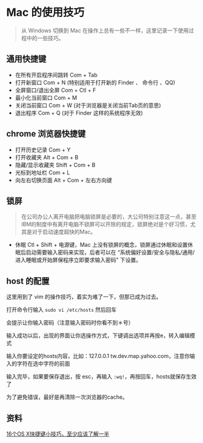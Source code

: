 # Mac 的使用技巧

> 从 Windows 切换到 Mac 在操作上总有一些不一样，这里记录一下使用过程中的一些技巧。

## 通用快捷键

- 在所有开启程序间跳转 Com + Tab
- 打开新窗口 Com + N (特别适用于打开新的 Finder 、 命令行 、QQ) 
- 全屏窗口/退出全屏 Com + Ctl + F
- 最小化当前窗口 Com + M
- 关闭当前窗口 Com + W   (对于浏览器是关闭当前Tab页的意思)
- 退出程序 Com + Q (对于 Finder 这样的系统程序无效)

## chrome 浏览器快捷键

- 打开历史记录 Com + Y
- 打开收藏夹 Alt + Com + B
- 隐藏/显示收藏夹 Shift + Com + B
- 光标到地址栏 Com + L
- 向左右切换页面 Alt + Com + 左右方向键

## 锁屏
> 在公司办公人离开电脑把电脑锁屏是必要的，大公司特别注意这一点，甚至IBM的制度中有离开电脑不锁屏可以开除的规定，锁屏绝对是个好习惯，尤其是对于启动速度超快的Mac。

- 休眠 Ctl + Shift + 电源键，Mac 上没有锁屏的概念，锁屏通过休眠和设置休眠后启动需要输入密码来实现，后者可以在 “系统偏好设置/安全与隐私/通用/进入睡眠或开始屏保程序立即要求输入密码” 下设置。

## host 的配置

这里用到了 vim 的操作技巧，着实为难了一下，但那已成为过去。

打开命令行输入 `sudo vi /etc/hosts` 然后回车

会提示让你输入密码（注意输入密码时你看不到＊号）

输入成功以后，出现的界面让你选操作方式，下键调出选项并再按e，转入编辑模式

输入你要设定的hosts内容，比如：127.0.0.1 tw.dev.map.yahoo.com，注意你输入的字符在选中字符的前面

输入完毕，如果要保存退出，按 esc，再输入 `:wq!`，再按回车，hosts就保存生效了

为了避免错误，最好是再清除一次浏览器的cache。

## 资料

[16个OS X快捷键小技巧，至少应该了解一半](http://www.macx.cn/thread-2050934-1-1.html)




